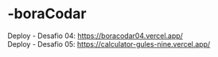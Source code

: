 # -boraCodar


Deploy - Desafio 04: https://boracodar04.vercel.app/
<br>
Deploy - Desafio 05: https://calculator-gules-nine.vercel.app/
